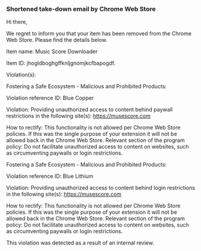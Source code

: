 ### Shortened take-down email by Chrome Web Store

Hi there,

We regret to inform you that your item has been removed from the Chrome Web Store. Please find the details below.

Item name: Music Score Downloader

Item ID: jhogldboghgffknljgnomjkcfbapogdf.

Violation(s):

Fostering a Safe Ecosystem - Malicious and Prohibited Products:

Violation reference ID: Blue Copper

Violation:
Providing unauthorized access to content behind paywall restrictions in the following site(s):
https://musescore.com

How to rectify: This functionality is not allowed per Chrome Web Store policies. If this was the single purpose of your
extension it will not be allowed back in the Chrome Web Store.
Relevant section of the program policy:
Do not facilitate unauthorized access to content on websites, such as circumventing paywalls or login restrictions.

Fostering a Safe Ecosystem - Malicious and Prohibited Products:

Violation reference ID: Blue Lithium

Violation:
Providing unauthorized access to content behind login restrictions in the following site(s):
https://musescore.com

How to rectify: This functionality is not allowed per Chrome Web Store policies. If this was the single purpose of your
extension it will not be allowed back in the Chrome Web Store.
Relevant section of the program policy:
Do not facilitate unauthorized access to content on websites, such as circumventing paywalls or login restrictions.

This violation was detected as a result of an internal review.
